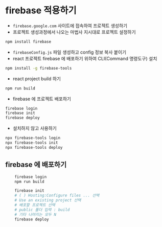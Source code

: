 # firebase 적용하기

- `firebase.google.com` 사이트에 접속하여 프로젝트 생성하기
- 프로젝트 생성과정에서 나오는 마법사 지시대로 프로젝트 설정하기

```bash
npm install firebase
```

- `firebaseConfig.js` 파일 생성하고 config 정보 복사 붙이기
- react 프로젝트 firebase 에 배포하기 위하여 CLI(Command 명령도구) 설치

```bash
npm install -g firebase-tools
```

- react project build 하기

```bash
npm run build
```

- firebase 에 프로젝트 배포하기

```bash
firebase login
firebase init
firebase deploy
```

- 설치하지 않고 사용하기

```bash
npx firebase-tools login
npx firebase-tools init
npx firebase-tools deploy
```

## firebase 에 배포하기

```bash
    firebase login
    npm run build

    firebase init
    # ( ) Hosting:Configure files ... 선택
    # Use an existing project 선택
    # 배포할 프로젝트 선택
    # public 폴더 입력 : build
    # 기타 나머지는 모두 N
    firebase deploy
```
